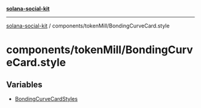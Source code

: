 [**solana-social-kit**](../../../README.md)

***

[solana-social-kit](../../../README.md) / components/tokenMill/BondingCurveCard.style

# components/tokenMill/BondingCurveCard.style

## Variables

- [BondingCurveCardStyles](variables/BondingCurveCardStyles.md)
